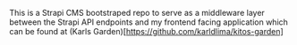 This is a Strapi CMS bootstraped repo to serve as a middleware layer between the Strapi API endpoints and my frontend facing application which can be found at (Karls Garden)[https://github.com/karldlima/kitos-garden]
